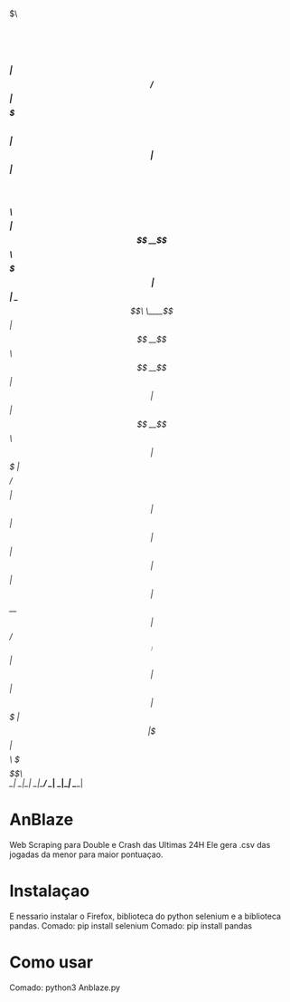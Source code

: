 


                                                                           
$$$$$$\            $$$$$$$\  $$\                                            
$$  __$$\           $$  __$$\ $$ |                                           
$$ /  $$ |$$$$$$$\  $$ |  $$ |$$ | $$$$$$\  $$$$$$$$\  $$$$$$\       
$$$$$$$$ |$$  __$$\ $$$$$$$\ |$$ | \____$$\ \____$$  |$$  __$$\     
$$  __$$ |$$ |  $$ |$$  __$$\ $$ | $$$$$$$ |  $$$$ _/ $$$$$$$$ |  
$$ |  $$ |$$ |  $$ |$$ |  $$ |$$ |$$  __$$ | $$  _/   $$   ____|        
$$ |  $$ |$$ |  $$ |$$$$$$$  |$$ |\$$$$$$$ |$$$$$$$$\ \$$$$$$$\         
\__|  \__|\__|  \__|\_______/ \__| \_______|\________| \_______|         
                                                                             


# AnBlaze
Web Scraping para Double e Crash das Ultimas 24H
Ele gera .csv das jogadas da menor para maior pontuaçao.

# Instalaçao  
E nessario instalar o Firefox, biblioteca do python selenium e a biblioteca pandas.
Comado: pip install selenium
Comado: pip install pandas

# Como usar 
Comado: python3 Anblaze.py
